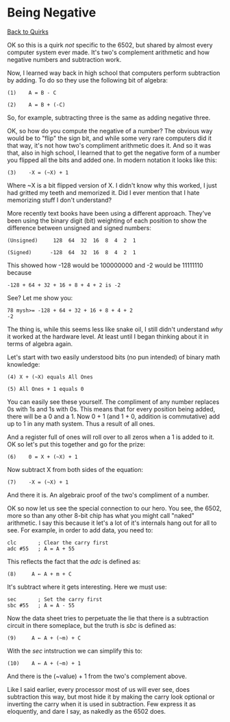 # Being Negative

[Back to Quirks](./quirks.md)

OK so this is a quirk _not_ specific to the 6502, but shared by almost every
computer system ever made. It's two's complement arithmetic and how negative
numbers and subtraction work.

Now, I learned way back in high school that computers perform subtraction by
adding. To do so they use the following bit of algebra:

    (1)    A = B - C

    (2)    A = B + (-C)

So, for example, subtracting three is the same as adding negative three.

OK, so how do you compute the negative of a number? The obvious way would be to
"flip" the sign bit, and while some very rare computers did it that way, it's
not how two's compliment arithmetic does it. And so it was that, also in high
school, I learned that to get the negative form of a number you flipped all the
bits and added one. In modern notation it looks like this:

    (3)    -X = (~X) + 1

Where ~X is a bit flipped version of X. I didn't know why this worked, I just
had gritted my teeth and memorized it. Did I ever mention that I hate
memorizing stuff I don't understand?

More recently text books have been using a different approach. They've been
using the binary digit (bit) weighting of each position to show the difference
between unsigned and signed numbers:

    (Unsigned)     128  64  32  16  8  4  2  1

    (Signed)      -128  64  32  16  8  4  2  1

This showed how -128 would be 100000000 and -2 would be 11111110 because

    -128 + 64 + 32 + 16 + 8 + 4 + 2 is -2

See? Let me show you:

    78 mysh>= -128 + 64 + 32 + 16 + 8 + 4 + 2
    -2

The thing is, while this seems less like snake oil, I still didn't understand
_why_ it worked at the hardware level. At least until I began thinking about
it in terms of algebra again.

Let's start with two easily understood bits (no pun intended) of binary math
knowledge:

    (4) X + (~X) equals All Ones

    (5) All Ones + 1 equals 0

You can easily see these yourself. The compliment of any number replaces 0s
with 1s and 1s with 0s. This means that for every position being added, there
will be a 0 and a 1. Now 0 + 1 (and 1 + 0, addition is commutative) add up to
1 in any math system. Thus a result of all ones.

And a register full of ones will roll over to all zeros when a 1 is added to
it. OK so let's put this together and go for the prize:

    (6)    0 = X + (~X) + 1

Now subtract X from both sides of the equation:

    (7)    -X = (~X) + 1

And there it is. An algebraic proof of the two's compliment of a number.

OK so now let us see the special connection to our hero. You see, the 6502,
more so than any other 8-bit chip has what you might call "naked" arithmetic.
I say this because it let's a lot of it's internals hang out for all to see.
For example, in order to add data, you need to:

    clc       ; Clear the carry first
    adc #55   ; A = A + 55

This reflects the fact that the _adc_ is defined as:

<pre><code>(8)     A &larr; A + m + C</code></pre>

It's subtract where it gets interesting. Here we must use:

    sec       ; Set the carry first
    sbc #55   ; A = A - 55

Now the data sheet tries to perpetuate the lie that there is a subtraction
circuit in there someplace, but the truth is _sbc_ is defined as:

<pre><code>(9)     A &larr; A + (~m) + C</code></pre>

With the _sec_ intstruction we can simplify this to:

<pre><code>(10)    A &larr; A + (~m) + 1</code></pre>

And there is the (~value) + 1 from the two's complement above.

Like I said earlier, every processor most of us will ever see, does subtraction
this way, but most hide it by making the carry look optional or inverting the
carry when it is used in subtraction. Few express it as eloquently, and dare I
say, as nakedly as the 6502 does.
